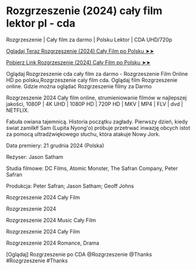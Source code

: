 # Rozgrzeszenie (2024) cały film lektor pl - cda
Rozgrzeszenie | Cały film za darmo | Polsku Lektor | CDA UHD/720p

<a href="https://love-4k.com/pl/movie/974453/rozgrzeszenie-gitcodepl"> Oglądaj Teraz Rozgrzeszenie (2024) Cały Film po Polsku ➤➤  </a>

<a href="https://love-4k.com/pl/movie/974453/rozgrzeszenie-gitcodepl"> Pobierz Link Rozgrzeszenie (2024) Cały Film po Polsku ➤➤ </a>

Oglądaj Rozgrzeszenie cda cały film za darmo - Rozgrzeszenie Film Online HD po polsku,Rozgrzeszenie caly film cda. Oglądaj film Rozgrzeszenie online. Gdzie można oglądać Rozgrzeszenie filmy za Darmo

Rozgrzeszenie 2024 Cały film online, strumieniowanie filmów w najlepszej jakości, 1080P | 4K UHD | 1080P HD | 720P HD | MKV | MP4 | FLV | dvd | NETFLIX.

Fabuła owiana tajemnicą. Historia początku zagłady. Pierwszy dzień, kiedy świat zamilkł! Sam (Lupita Nyong'o) próbuje przetrwać inwazję obcych istot za pomocą ultradźwiękowego słuchu, która atakuje Nowy Jork.

Data premiery: 21 grudnia 2024 (Polska)

Reżyser: Jason Satham

Studia filmowe: DC Films, Atomic Monster, The Safran Company, Peter Safran

Produkcja: Peter Safran; Jason Satham; Geoff Johns

Rozgrzeszenie 2024 Cały Film

Rozgrzeszenie 2024

Rozgrzeszenie 2024 Music Cały Film

Rozgrzeszenie 2024 Cały Film

Rozgrzeszenie 2024 Romance, Drama

[Oglądaj] Rozgrzeszenie po CDA @Rozgrzeszenie @Thanks #Rozgrzeszenie #Thanks
